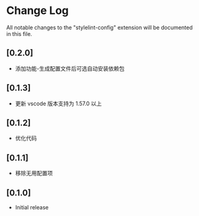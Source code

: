 # Change Log

All notable changes to the "stylelint-config" extension will be documented in this file.

## [0.2.0]

- 添加功能-生成配置文件后可选自动安装依赖包

## [0.1.3]

- 更新 vscode 版本支持为 1.57.0 以上

## [0.1.2]

- 优化代码

## [0.1.1]

- 移除无用配置项

## [0.1.0]

- Initial release
